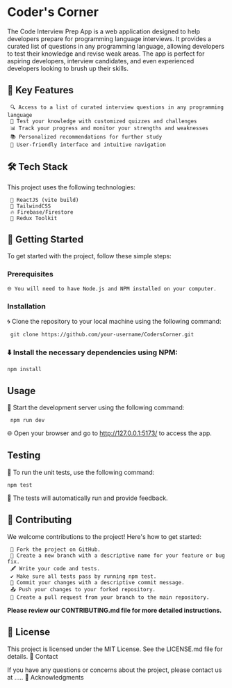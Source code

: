 # Coder's Corner


The Code Interview Prep App is a web application designed to help developers prepare for programming language interviews. It provides a curated list of questions in any programming language, allowing developers to test their knowledge and revise weak areas. The app is perfect for aspiring developers, interview candidates, and even experienced developers looking to brush up their skills.

## 🚀 Key Features
     🔍 Access to a list of curated interview questions in any programming language
     📝 Test your knowledge with customized quizzes and challenges
     📊 Track your progress and monitor your strengths and weaknesses
     📚 Personalized recommendations for further study
     🎨 User-friendly interface and intuitive navigation

## 🛠️ Tech Stack

This project uses the following technologies:

     🔧 ReactJS (vite build)
     💠 TailwindCSS
     🔥 Firebase/Firestore
     🔄 Redux Toolkit
    
## 📖 Getting Started

To get started with the project, follow these simple steps:

### Prerequisites

    🌐 You will need to have Node.js and NPM installed on your computer.

### Installation

🌀 Clone the repository to your local machine using the following command:

     git clone https://github.com/your-username/CodersCorner.git

### ⬇️ Install the necessary dependencies using NPM:

    npm install

## Usage

🚀 Start the development server using the following command:

     npm run dev

🌐 Open your browser and go to http://127.0.0.1:5173/ to access the app.

## Testing

🧪 To run the unit tests, use the following command:

    npm test

🚦 The tests will automatically run and provide feedback.

## 🤝 Contributing

We welcome contributions to the project! Here's how to get started:

     🍴 Fork the project on GitHub.
     🌿 Create a new branch with a descriptive name for your feature or bug fix.
     🖋️ Write your code and tests.
     ✔️ Make sure all tests pass by running npm test.
     📝 Commit your changes with a descriptive commit message.
     📤 Push your changes to your forked repository.
     🔀 Create a pull request from your branch to the main repository.
     
**Please review our CONTRIBUTING.md file for more detailed instructions.**

## 📜 License

This project is licensed under the MIT License. See the LICENSE.md file for details.
📧 Contact

If you have any questions or concerns about the project, please contact us at .....
🙏 Acknowledgments



